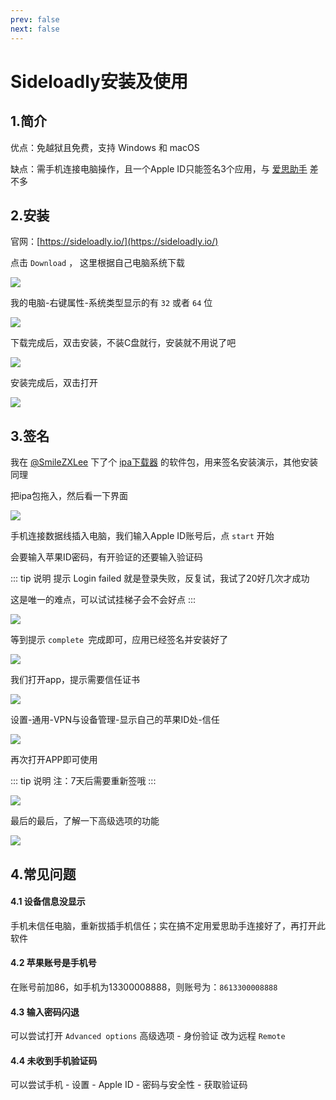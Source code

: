 ```yaml
---
prev: false
next: false
---
```


# Sideloadly安装及使用

## 1.简介

优点：免越狱且免费，支持 Windows 和 macOS

缺点：需手机连接电脑操作，且一个Apple ID只能签名3个应用，与 [爱思助手](http://127.0.0.1:5173/iPhone/sign/Sideloadly.html) 差不多


## 2.安装


官网：[https://sideloadly.io/](https://sideloadly.io/)

点击 `Download` ， 这里根据自己电脑系统下载

![](/Sideloadly/Sideloadly-01.png)

我的电脑-右键属性-系统类型显示的有 `32` 或者 `64` 位

![](/Sideloadly/Sideloadly-02.png)


下载完成后，双击安装，不装C盘就行，安装就不用说了吧

![](/Sideloadly/Sideloadly-03.png)


安装完成后，双击打开

![](/Sideloadly/Sideloadly-04.png)




## 3.签名


我在 [@SmileZXLee](https://github.com/SmileZXLee/IpaDownloadTool) 下了个 [ipa下载器](http://www.zxlee.cn/ipaDownloadTool/release/ipaDownloadTool-2.1.1.ipa) 的软件包，用来签名安装演示，其他安装同理

把ipa包拖入，然后看一下界面

![](/Sideloadly/Sideloadly-05.png)


手机连接数据线插入电脑，我们输入Apple ID账号后，点 `start` 开始

会要输入苹果ID密码，有开验证的还要输入验证码

::: tip 说明
提示 Login failed 就是登录失败，反复试，我试了20好几次才成功

这是唯一的难点，可以试试挂梯子会不会好点
:::

![](/Sideloadly/Sideloadly-06.png)

等到提示 `complete `完成即可，应用已经签名并安装好了

![](/Sideloadly/Sideloadly-07.png)


我们打开app，提示需要信任证书

![](/Sideloadly/Sideloadly-08.png)


设置-通用-VPN与设备管理-显示自己的苹果ID处-信任

![](/Sideloadly/Sideloadly-09.png)

再次打开APP即可使用

::: tip 说明
注：7天后需要重新签哦
:::

![](/Sideloadly/Sideloadly-10.png)


最后的最后，了解一下高级选项的功能


![](/Sideloadly/Sideloadly-11.png)





## 4.常见问题


#### 4.1 设备信息没显示

手机未信任电脑，重新拔插手机信任；实在搞不定用爱思助手连接好了，再打开此软件



#### 4.2 苹果账号是手机号

在账号前加86，如手机为13300008888，则账号为：`8613300008888`



#### 4.3 输入密码闪退

可以尝试打开 `Advanced options` 高级选项 - 身份验证 改为远程 `Remote`



#### 4.4 未收到手机验证码

可以尝试手机 - 设置 - Apple ID - 密码与安全性 - 获取验证码



